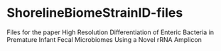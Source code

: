 # ShorelineBiomeStrainID-files
Files for the paper High Resolution Differentiation of Enteric Bacteria in Premature Infant Fecal Microbiomes Using a Novel rRNA Amplicon

